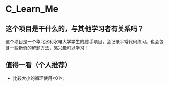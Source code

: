 # C_Learn_Me
## 这个项目是干什么的，与其他学习者有关系吗？
这个项目是一个华北水利水电大学学生的练手项目，会记录平常代码练习。也会包含一些新奇的解题方法，感兴趣可以学习！
## 值得一看（个人推荐）
- 比较大小的循环使用<01>;
